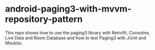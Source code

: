 # android-paging3-with-mvvm-repository-pattern

This repo shows how to use the paging3 library with Retrofit, Coroutine, Live Data and Room Database
and how to test Paging3 with JUnit and Mockito.
